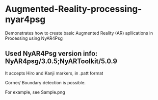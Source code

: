 # Augmented-Reality-processing-nyar4psg
Demonstrates how to create basic Augmented Reality (AR) apllications in Processing using NyAR4Psg
## Used NyAR4Psg version info: NyAR4psg/3.0.5;NyARToolkit/5.0.9


<p>It accepts Hiro and Kanji markers, in .patt format</p>
<p>Corner/ Boundary detection is possible.</p>
For example, see Sample.png
